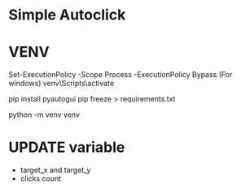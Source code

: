 # Simple Autoclick

# VENV

Set-ExecutionPolicy -Scope Process -ExecutionPolicy Bypass (For windows)
venv\Scripts\activate

pip install pyautogui
pip freeze > requirements.txt

python -m venv venv

# UPDATE variable 

- target_x and target_y 
- clicks count